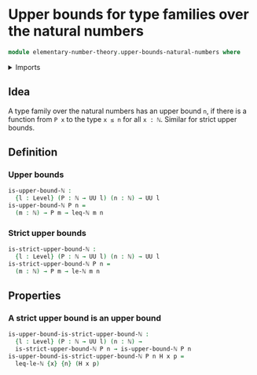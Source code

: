 # Upper bounds for type families over the natural numbers

```agda
module elementary-number-theory.upper-bounds-natural-numbers where
```

<details><summary>Imports</summary>

```agda
open import elementary-number-theory.inequality-natural-numbers
open import elementary-number-theory.natural-numbers
open import elementary-number-theory.strict-inequality-natural-numbers

open import foundation.universe-levels
```

</details>

## Idea

A type family over the natural numbers has an upper bound `n`, if there is a
function from `P x` to the type `x ≤ n` for all `x : ℕ`. Similar for strict
upper bounds.

## Definition

### Upper bounds

```agda
is-upper-bound-ℕ :
  {l : Level} (P : ℕ → UU l) (n : ℕ) → UU l
is-upper-bound-ℕ P n =
  (m : ℕ) → P m → leq-ℕ m n
```

### Strict upper bounds

```agda
is-strict-upper-bound-ℕ :
  {l : Level} (P : ℕ → UU l) (n : ℕ) → UU l
is-strict-upper-bound-ℕ P n =
  (m : ℕ) → P m → le-ℕ m n
```

## Properties

### A strict upper bound is an upper bound

```agda
is-upper-bound-is-strict-upper-bound-ℕ :
  {l : Level} (P : ℕ → UU l) (n : ℕ) →
  is-strict-upper-bound-ℕ P n → is-upper-bound-ℕ P n
is-upper-bound-is-strict-upper-bound-ℕ P n H x p =
  leq-le-ℕ {x} {n} (H x p)
```
